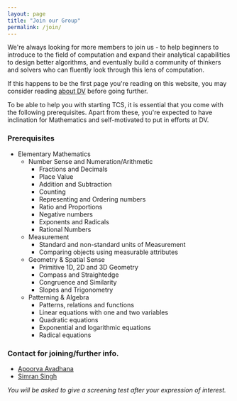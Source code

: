 ```yaml
---
layout: page
title: "Join our Group"
permalink: /join/
---
```

We're always looking for more members to join us - to help beginners to introduce to the field of computation and expand their analytical capabilities to design better algorithms, and eventually build a community of thinkers and solvers who can fluently look through this lens of computation.

If this happens to be the first page you're reading on this website, you may consider reading [about DV](/about/) before going further.

To be able to help you with starting TCS, it is essential that you come with the following <span title="What I tell you three times is true. - Lewis Caroll, The Hunting of the Snark.">prerequisites</span>. Apart from these, you're expected to have inclination for Mathematics and self-motivated to put in efforts at DV.

### Prerequisites
* Elementary Mathematics
  - Number Sense and Numeration/Arithmetic
    - Fractions and Decimals
    - Place Value
    - Addition and Subtraction
    - Counting
    - Representing and Ordering numbers
    - Ratio and Proportions
    - Negative numbers
    - Exponents and Radicals
    - Rational Numbers
  - Measurement
    - Standard and non-standard units of Measurement
    - Comparing objects using measurable attributes
  - Geometry & Spatial Sense
    - Primitive 1D, 2D and 3D Geometry
    - Compass and Straightedge
    - Congruence and Similarity
    - Slopes and Trigonometry
  - Patterning & Algebra
    - Patterns, relations and functions
    - Linear equations with one and two variables
    - Quadratic equations
    - Exponential and logarithmic equations
    - Radical equations

### Contact for joining/further info.
* [Apoorva Avadhana](mailto:apoorva.a1998@gmail.com)
* [Simran Singh](mailto:simran.singh9@yahoo.com )

_You will be asked to give a screening test after your expression of interest._
